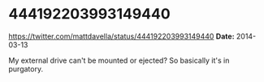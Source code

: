 # 444192203993149440
https://twitter.com/mattdavella/status/444192203993149440
**Date:** 2014-03-13

My external drive can't be mounted or ejected? So basically it's in purgatory.
